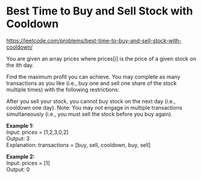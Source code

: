 # Best Time to Buy and Sell Stock with Cooldown
https://leetcode.com/problems/best-time-to-buy-and-sell-stock-with-cooldown/

You are given an array prices where prices[i] is the price of a given stock on the ith day.

Find the maximum profit you can achieve. You may complete as many transactions as you like (i.e., buy one and sell one share of the stock multiple times) with the following restrictions:

After you sell your stock, you cannot buy stock on the next day (i.e., cooldown one day).
Note: You may not engage in multiple transactions simultaneously (i.e., you must sell the stock before you buy again).

<b>Example 1:</b>\
Input: prices = [1,2,3,0,2]\
Output: 3\
Explanation: transactions = [buy, sell, cooldown, buy, sell]

<b>Example 2:</b>\
Input: prices = [1]\
Output: 0